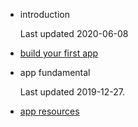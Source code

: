 - introduction

    Last updated 2020-06-08

- [build your first app]()

- app fundamental

    Last updated 2019-12-27.

- [app resources]()

